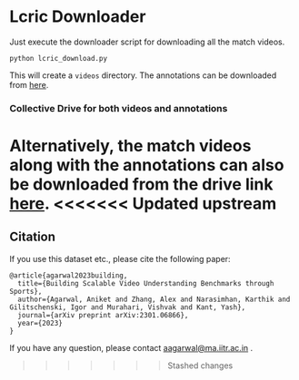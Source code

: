 # Lcric Downloader


Just execute the downloader script for downloading all the match videos.

```
python lcric_download.py
```

This will create a `videos` directory. The annotations can be downloaded from [here](https://drive.google.com/drive/folders/1tTQZmypR8dbai9ZrM5IiTSMVNCzX61Y2?usp=share_link).


### Collective Drive for both videos and annotations

Alternatively, the match videos along with the annotations can also be downloaded from the drive link [here](https://drive.google.com/drive/folders/1P189zYXDMCQgJWJQY7ZsEFQ6QlMvQ-af?usp=sharing).
<<<<<<< Updated upstream
=======


## Citation

If you use this dataset etc., please cite the following paper:

```
@article{agarwal2023building,
  title={Building Scalable Video Understanding Benchmarks through Sports},
  author={Agarwal, Aniket and Zhang, Alex and Narasimhan, Karthik and Gilitschenski, Igor and Murahari, Vishvak and Kant, Yash},
  journal={arXiv preprint arXiv:2301.06866},
  year={2023}
}
```

If you have any question, please contact aagarwal@ma.iitr.ac.in .
>>>>>>> Stashed changes

